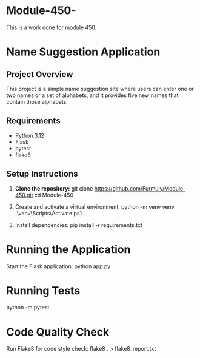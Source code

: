 # Module-450-
This is a work done for module 450.

# Name Suggestion Application

## Project Overview

This project is a simple name suggestion site where users can enter one or two names or a set of alphabets, and it provides five new names that contain those alphabets.

## Requirements

- Python 3.12
- Flask
- pytest
- flake8

## Setup Instructions

1. **Clone the repository:**
   git clone https://github.com/Furmuly/Module-450.git
   cd Module-450
   
2. Create and activate a virtual environment:
   python -m venv venv
   .\venv\Scripts\Activate.ps1

3. Install dependencies:
pip install -r requirements.txt

# Running the Application
Start the Flask application:
python app.py

# Running Tests
python -m pytest

# Code Quality Check
Run Flake8 for code style check: flake8 . > flake8_report.txt





